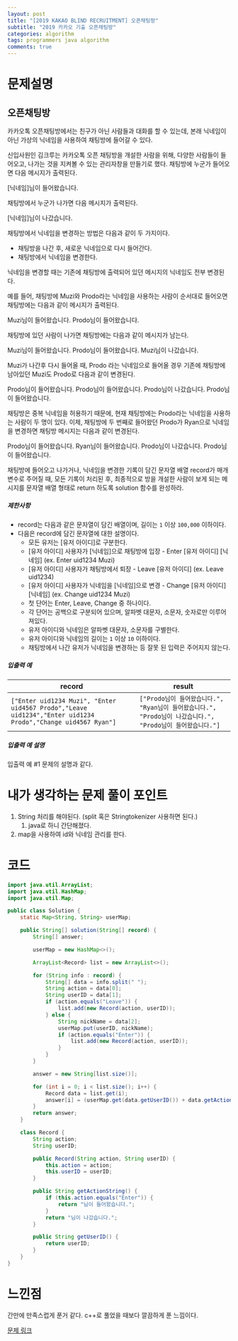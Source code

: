 ```yaml
---
layout: post
title: "[2019 KAKAO BLIND RECRUITMENT] 오픈채팅방"
subtitle: "2019 카카오 기출 오픈채팅방"
categories: algorithm
tags: programmers java algorithm 
comments: true
---
```


# 문제설명

## 오픈채팅방

카카오톡 오픈채팅방에서는 친구가 아닌 사람들과 대화를 할 수 있는데, 본래 닉네임이 아닌 가상의 닉네임을 사용하여 채팅방에 들어갈 수 있다.

신입사원인 김크루는 카카오톡 오픈 채팅방을 개설한 사람을 위해, 다양한 사람들이 들어오고, 나가는 것을 지켜볼 수 있는 관리자창을 만들기로 했다. 채팅방에 누군가 들어오면 다음 메시지가 출력된다.

[닉네임]님이 들어왔습니다.

채팅방에서 누군가 나가면 다음 메시지가 출력된다.

[닉네임]님이 나갔습니다.

채팅방에서 닉네임을 변경하는 방법은 다음과 같이 두 가지이다.

- 채팅방을 나간 후, 새로운 닉네임으로 다시 들어간다.
- 채팅방에서 닉네임을 변경한다.

닉네임을 변경할 때는 기존에 채팅방에 출력되어 있던 메시지의 닉네임도 전부 변경된다.

예를 들어, 채팅방에 Muzi와 Prodo라는 닉네임을 사용하는 사람이 순서대로 들어오면 채팅방에는 다음과 같이 메시지가 출력된다.

Muzi님이 들어왔습니다.
Prodo님이 들어왔습니다.

채팅방에 있던 사람이 나가면 채팅방에는 다음과 같이 메시지가 남는다.

Muzi님이 들어왔습니다.
Prodo님이 들어왔습니다.
Muzi님이 나갔습니다.

Muzi가 나간후 다시 들어올 때, Prodo 라는 닉네임으로 들어올 경우 기존에 채팅방에 남아있던 Muzi도 Prodo로 다음과 같이 변경된다.

Prodo님이 들어왔습니다.
Prodo님이 들어왔습니다.
Prodo님이 나갔습니다.
Prodo님이 들어왔습니다.

채팅방은 중복 닉네임을 허용하기 때문에, 현재 채팅방에는 Prodo라는 닉네임을 사용하는 사람이 두 명이 있다. 이제, 채팅방에 두 번째로 들어왔던 Prodo가 Ryan으로 닉네임을 변경하면 채팅방 메시지는 다음과 같이 변경된다.

Prodo님이 들어왔습니다.
Ryan님이 들어왔습니다.
Prodo님이 나갔습니다.
Prodo님이 들어왔습니다.

채팅방에 들어오고 나가거나, 닉네임을 변경한 기록이 담긴 문자열 배열 record가 매개변수로 주어질 때, 모든 기록이 처리된 후, 최종적으로 방을 개설한 사람이 보게 되는 메시지를 문자열 배열 형태로 return 하도록 solution 함수를 완성하라.

##### 제한사항

- record는 다음과 같은 문자열이 담긴 배열이며, 길이는 `1` 이상 `100,000` 이하이다.
- 다음은 record에 담긴 문자열에 대한 설명이다.
  - 모든 유저는 [유저 아이디]로 구분한다.
  - [유저 아이디] 사용자가 [닉네임]으로 채팅방에 입장 - Enter [유저 아이디] [닉네임] (ex. Enter uid1234 Muzi)
  - [유저 아이디] 사용자가 채팅방에서 퇴장 - Leave [유저 아이디] (ex. Leave uid1234)
  - [유저 아이디] 사용자가 닉네임을 [닉네임]으로 변경 - Change [유저 아이디] [닉네임] (ex. Change uid1234 Muzi)
  - 첫 단어는 Enter, Leave, Change 중 하나이다.
  - 각 단어는 공백으로 구분되어 있으며, 알파벳 대문자, 소문자, 숫자로만 이루어져있다.
  - 유저 아이디와 닉네임은 알파벳 대문자, 소문자를 구별한다.
  - 유저 아이디와 닉네임의 길이는 `1` 이상 `10` 이하이다.
  - 채팅방에서 나간 유저가 닉네임을 변경하는 등 잘못 된 입력은 주어지지 않는다.

##### 입출력 예

| record                                                       | result                                                       |
| ------------------------------------------------------------ | ------------------------------------------------------------ |
| `["Enter uid1234 Muzi", "Enter uid4567 Prodo","Leave uid1234","Enter uid1234 Prodo","Change uid4567 Ryan"]` | `["Prodo님이 들어왔습니다.", "Ryan님이 들어왔습니다.", "Prodo님이 나갔습니다.", "Prodo님이 들어왔습니다."]` |

##### 입출력 예 설명

입출력 예 #1
문제의 설명과 같다.

# 내가 생각하는 문제 풀이 포인트

1. String 처리를 해야된다. (split 혹은 Stringtokenizer 사용하면 된다.)
   1. java로 하니 간단해졌다.
1. map을 사용하여 id와 닉네임 관리를 한다.



# 코드

~~~java
import java.util.ArrayList;
import java.util.HashMap;
import java.util.Map;

public class Solution {
    static Map<String, String> userMap;

    public String[] solution(String[] record) {
        String[] answer;

        userMap = new HashMap<>();

        ArrayList<Record> list = new ArrayList<>();

        for (String info : record) {
            String[] data = info.split(" ");
            String action = data[0];
            String userID = data[1];
            if (action.equals("Leave")) {
                list.add(new Record(action, userID));
            } else {
                String nickName = data[2];
                userMap.put(userID, nickName);
                if (action.equals("Enter")) {
                    list.add(new Record(action, userID));
                }
            }
        }

        answer = new String[list.size()];

        for (int i = 0; i < list.size(); i++) {
            Record data = list.get(i);
            answer[i] = (userMap.get(data.getUserID()) + data.getActionString());
        }
        return answer;
    }

    class Record {
        String action;
        String userID;

        public Record(String action, String userID) {
            this.action = action;
            this.userID = userID;
        }

        public String getActionString() {
            if (this.action.equals("Enter")) {
                return "님이 들어왔습니다.";
            }
            return "님이 나갔습니다.";
        }

        public String getUserID() {
            return userID;
        }
    }
}
~~~



# 느낀점

간만에 만족스럽게 푼거 같다. c++로 풀었을 때보다 깔끔하게 푼 느낌이다.



[문제 링크](https://programmers.co.kr/learn/courses/30/lessons/42888?language=java)